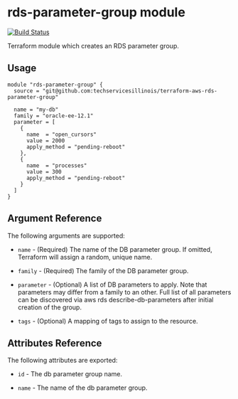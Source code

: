 # rds-parameter-group module

[![Build Status](https://drone.techservices.illinois.edu/api/badges/techservicesillinois/terraform-aws-rds-parameter-group/status.svg)](https://drone.techservices.illinois.edu/techservicesillinois/terraform-aws-rds-parameter-group)

Terraform module which creates an RDS parameter group.

## Usage

```hcl
module "rds-parameter-group" {
  source = "git@github.com:techservicesillinois/terraform-aws-rds-parameter-group"

  name = "my-db"
  family = "oracle-ee-12.1"
  parameter = [
    {
      name  = "open_cursors"
      value = 2000
      apply_method = "pending-reboot"
    },
    {
      name  = "processes"
      value = 300
      apply_method = "pending-reboot"
    }
  ]
}
```

Argument Reference
-----------------

The following arguments are supported:

* `name` - (Required) The name of the DB parameter group. If omitted, Terraform will assign a random, unique name. 

* `family` - (Required) The family of the DB parameter group. 

* `parameter` - (Optional) A list of DB parameters to apply. Note that parameters may differ from a family to an other. Full list of all parameters can be discovered via aws rds describe-db-parameters after initial creation of the group. 

* `tags` - (Optional) A mapping of tags to assign to the resource. 


Attributes Reference
--------------------

The following attributes are exported:

* `id` - The db parameter group name. 

* `name` - The name of the db parameter group. 
